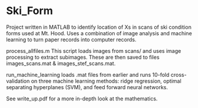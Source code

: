 # Ski_Form

Project written in MATLAB to identify location of Xs in scans of ski condition forms used at Mt. Hood. Uses a combination of image analysis and machine learning to turn paper records into computer records. 

process_allfiles.m
	This script loads images from scans/ and uses image processing to extract subimages. These are then saved to files images_scans.mat & images_stef_scans.mat.

run_machine_learning loads .mat files from earlier and runs 10-fold cross-validation on three machine learning methods: ridge regression, optimal separating hyperplanes (SVM), and feed forward neural networks.

See write_up.pdf for a more in-depth look at the mathematics.